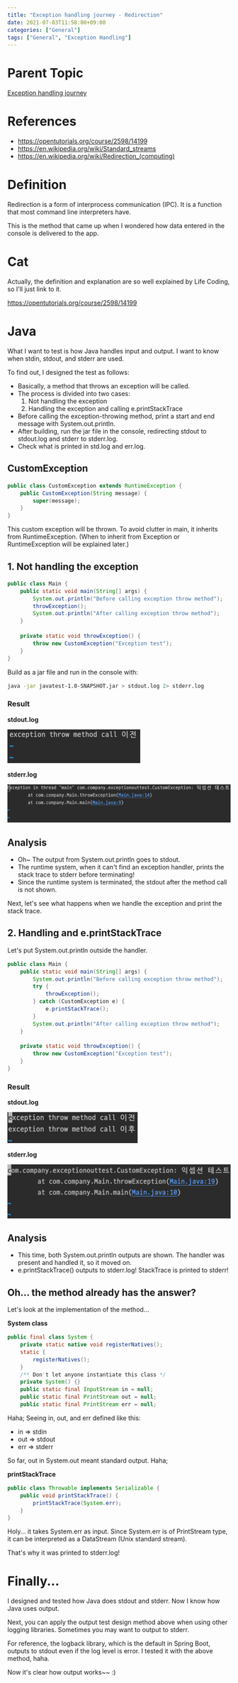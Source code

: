 ```yaml
---
title: "Exception handling journey - Redirection"
date: 2021-07-03T11:58:00+09:00
categories: ["General"]
tags: ["General", "Exception Handling"]
---
```


# Parent Topic

[Exception handling journey](/blog/general/exception-handling-journey/)

# References

- https://opentutorials.org/course/2598/14199
- https://en.wikipedia.org/wiki/Standard_streams
- https://en.wikipedia.org/wiki/Redirection_(computing)

# Definition

Redirection is a form of interprocess communication (IPC). It is a function that most command line interpreters have.

This is the method that came up when I wondered how data entered in the console is delivered to the app.

# Cat

Actually, the definition and explanation are so well explained by Life Coding, so I'll just link to it.

https://opentutorials.org/course/2598/14199

# Java

What I want to test is how Java handles input and output. I want to know when stdin, stdout, and stderr are used.

To find out, I designed the test as follows:

- Basically, a method that throws an exception will be called.
- The process is divided into two cases:
  1. Not handling the exception
  2. Handling the exception and calling e.printStackTrace
- Before calling the exception-throwing method, print a start and end message with System.out.println.
- After building, run the jar file in the console, redirecting stdout to stdout.log and stderr to stderr.log.
- Check what is printed in std.log and err.log.

## CustomException

```java
public class CustomException extends RuntimeException {
    public CustomException(String message) {
        super(message);
    }
}
```

This custom exception will be thrown. To avoid clutter in main, it inherits from RuntimeException. (When to inherit from Exception or RuntimeException will be explained later.)

## 1. Not handling the exception

```java
public class Main {
    public static void main(String[] args) {
        System.out.println("Before calling exception throw method");
        throwException();
        System.out.println("After calling exception throw method");
    }

    private static void throwException() {
        throw new CustomException("Exception test");
    }
}
```

Build as a jar file and run in the console with:

```sh
java -jar javatest-1.0-SNAPSHOT.jar > stdout.log 2> stderr.log
```

### Result

**stdout.log**

![img2](img2.png)

**stderr.log**

![img3](img3.png)

## Analysis

- Oh~ The output from System.out.println goes to stdout.
- The runtime system, when it can't find an exception handler, prints the stack trace to stderr before terminating!
- Since the runtime system is terminated, the stdout after the method call is not shown.

Next, let's see what happens when we handle the exception and print the stack trace.

## 2. Handling and e.printStackTrace

Let's put System.out.println outside the handler.

```java
public class Main {
    public static void main(String[] args) {
        System.out.println("Before calling exception throw method");
        try {
            throwException();
        } catch (CustomException e) {
            e.printStackTrace();
        }
        System.out.println("After calling exception throw method");
    }

    private static void throwException() {
        throw new CustomException("Exception test");
    }
}
```

### Result

**stdout.log**

![img4](img4.png)

**stderr.log**

![img5](img5.png)

## Analysis

- This time, both System.out.println outputs are shown. The handler was present and handled it, so it moved on.
- e.printStackTrace() outputs to stderr.log! StackTrace is printed to stderr!

## Oh... the method already has the answer?

Let's look at the implementation of the method...

**System class**

```java
public final class System {
    private static native void registerNatives();
    static {
        registerNatives();
    }
    /** Don't let anyone instantiate this class */
    private System() {}
    public static final InputStream in = null;
    public static final PrintStream out = null;
    public static final PrintStream err = null;
```

Haha; Seeing in, out, and err defined like this:

- in ⇒ stdin
- out ⇒ stdout
- err ⇒ stderr

So far, out in System.out meant standard output. Haha;

**printStackTrace**

```java
public class Throwable implements Serializable {
    public void printStackTrace() {
        printStackTrace(System.err);
    }
}
```

Holy... it takes System.err as input. Since System.err is of PrintStream type, it can be interpreted as a DataStream (Unix standard stream).

That's why it was printed to stderr.log!

# Finally...

I designed and tested how Java does stdout and stderr. Now I know how Java uses output.

Next, you can apply the output test design method above when using other logging libraries. Sometimes you may want to output to stderr.

For reference, the logback library, which is the default in Spring Boot, outputs to stdout even if the log level is error. I tested it with the above method, haha.

Now it's clear how output works~~ :) 